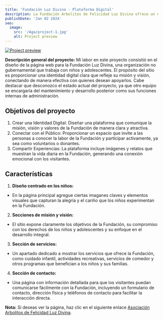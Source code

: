 ```yaml
---
title: 'Fundación Luz Divina - Plataforma Digital'
description: La Fundación Arbolitos de Felicidad Luz Divina ofrece un entorno de amor y apoyo para niños y adolescentes. El sitio web fue diseñado para mostrar esta esencia, resaltando sus actividades diarias, momentos felices y el trabajo que realiza la Fundación para fortalecer los valores en los niños.
publishDate: 'Jan 02 2024'
seo:
  image:
    src: '/Aga/project-1.jpg'
    alt: Project preview
---
```


[![Project preview](/Aga/arbolitosluzdivina.webp)](http://arbolitosluzdivina.somee.com/)

**Descripción general del proyecto:**
Mi labor en este proyecto consistió en el diseño de la página web para la Fundación Luz Divina, una organización no gubernamental que trabaja con niños y adolescentes. El propósito del sitio es proporcionar una identidad digital clara que refleje su misión y visión, conectando de manera efectiva con quienes desean apoyarlos. Cabe destacar que desconozco el estado actual del proyecto, ya que otro equipo se encargaría del mantenimiento y desarrollo posterior como sus funciones internas de administraciòn.

## Objetivos del proyecto

1. Crear una Identidad Digital: Diseñar una plataforma que comunique la misión, visión y valores de la Fundación de manera clara y atractiva.
2. Conectar con el Público: Proporcionar un espacio que invite a las personas a conocer la labor de la Fundación y participar activamente, ya sea como voluntarios o donantes.
3. Compartir Experiencias: La plataforma incluye imágenes y relatos que muestran la vida diaria en la Fundación, generando una conexión emocional con los visitantes.

## Características

1. **Diseño centrado en los niños:**

- En la página principal agregue ciertas imaganes claves y elementos visuales que capturan la alegría y el cariño que los niños experimentan en la Fundación.

2. **Secciones de misión y visión:**

- El sitio expone claramente los objetivos de la Fundación, su compromiso con los derechos de los niños y adolescentes y su enfoque en el desarrollo integral.

3. **Sección de servicios:**

- Un apartado dedicado a mostrar los servicios que ofrece la Fundación, como cuidado infantil, actividades recreativas, servicios de comedor y otros programas que benefician a los niños y sus familias.

4. **Sección de contacto:**

- Una página con información detallada para que los visitantes puedan comunicarse fácilmente con la Fundación, incluyendo un formulario de contacto, dirección física y teléfonos de contacto para facilitar la interacción directa.

**Nota:** Si deseas ver la página, haz clic en el siguiente enlace <a href="http://arbolitosluzdivina.somee.com/" target="_blank" rel="noopener noreferrer">Asociación Arbolitos de Felicidad Luz Divina</a>.

